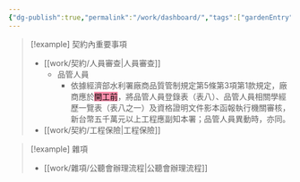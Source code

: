 ```yaml
---
{"dg-publish":true,"permalink":"/work/dashboard/","tags":["gardenEntry"]}
---
```



> [!example] 契約內重要事項
> - [[work/契約/人員審查\|人員審查]]
> 	- 品管人員
> 		- 依據經濟部水利署廠商品質管制規定第5條第3項第1款規定，廠商應於<mark style="background: #FF5582A6;">開工前</mark>，將品管人員登錄表（表八）、品管人員相關學經歷一覽表（表八之一）及資格證明文件影本函報執行機關審核，新台幣五千萬元以上工程應副知本署；品管人員異動時，亦同。
> - [[work/契約/工程保險\|工程保險]]

> [!example] 雜項
> - [[work/雜項/公聽會辦理流程\|公聽會辦理流程]]
